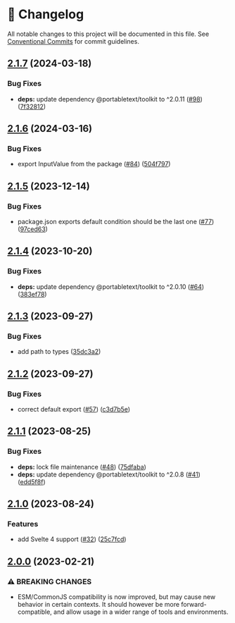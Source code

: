 <!-- markdownlint-disable --><!-- textlint-disable -->

# 📓 Changelog

All notable changes to this project will be documented in this file. See
[Conventional Commits](https://conventionalcommits.org) for commit guidelines.

## [2.1.7](https://github.com/portabletext/svelte-portabletext/compare/v2.1.6...v2.1.7) (2024-03-18)

### Bug Fixes

- **deps:** update dependency @portabletext/toolkit to ^2.0.11 ([#98](https://github.com/portabletext/svelte-portabletext/issues/98)) ([7f32812](https://github.com/portabletext/svelte-portabletext/commit/7f328128538fd7cf109c6763aa87c5de46b1243a))

## [2.1.6](https://github.com/portabletext/svelte-portabletext/compare/v2.1.5...v2.1.6) (2024-03-16)

### Bug Fixes

- export InputValue from the package ([#84](https://github.com/portabletext/svelte-portabletext/issues/84)) ([504f797](https://github.com/portabletext/svelte-portabletext/commit/504f797295c1c15c3048da79e18eea213394aead))

## [2.1.5](https://github.com/portabletext/svelte-portabletext/compare/v2.1.4...v2.1.5) (2023-12-14)

### Bug Fixes

- package.json exports default condition should be the last one ([#77](https://github.com/portabletext/svelte-portabletext/issues/77)) ([97ced63](https://github.com/portabletext/svelte-portabletext/commit/97ced6339db7d44bc46742dda2e521a13717b4ba))

## [2.1.4](https://github.com/portabletext/svelte-portabletext/compare/v2.1.3...v2.1.4) (2023-10-20)

### Bug Fixes

- **deps:** update dependency @portabletext/toolkit to ^2.0.10 ([#64](https://github.com/portabletext/svelte-portabletext/issues/64)) ([383ef78](https://github.com/portabletext/svelte-portabletext/commit/383ef78173165f86ecd150299742ade94206d42c))

## [2.1.3](https://github.com/portabletext/svelte-portabletext/compare/v2.1.2...v2.1.3) (2023-09-27)

### Bug Fixes

- add path to types ([35dc3a2](https://github.com/portabletext/svelte-portabletext/commit/35dc3a26e2f73abcf82d72f1e7b04cc59575ff35))

## [2.1.2](https://github.com/portabletext/svelte-portabletext/compare/v2.1.1...v2.1.2) (2023-09-27)

### Bug Fixes

- correct default export ([#57](https://github.com/portabletext/svelte-portabletext/issues/57)) ([c3d7b5e](https://github.com/portabletext/svelte-portabletext/commit/c3d7b5eda53b38d7f6923f0fe7c1f4fbee5063d6))

## [2.1.1](https://github.com/portabletext/svelte-portabletext/compare/v2.1.0...v2.1.1) (2023-08-25)

### Bug Fixes

- **deps:** lock file maintenance ([#48](https://github.com/portabletext/svelte-portabletext/issues/48)) ([75dfaba](https://github.com/portabletext/svelte-portabletext/commit/75dfaba83102949e2e8b5c91e84f75aac17941c1))
- **deps:** update dependency @portabletext/toolkit to ^2.0.8 ([#41](https://github.com/portabletext/svelte-portabletext/issues/41)) ([edd5f8f](https://github.com/portabletext/svelte-portabletext/commit/edd5f8f8ca25e8977009b4e0c9e212b6f4e7c8b9))

## [2.1.0](https://github.com/portabletext/svelte-portabletext/compare/v2.0.0...v2.1.0) (2023-08-24)

### Features

- add Svelte 4 support ([#32](https://github.com/portabletext/svelte-portabletext/issues/32)) ([25c7fcd](https://github.com/portabletext/svelte-portabletext/commit/25c7fcd0e13156115506ec66d0a7a394b3805906))

## [2.0.0](https://github.com/portabletext/to-html/compare/v1.0.1...v2.0.0) (2023-02-21)

### ⚠ BREAKING CHANGES

- ESM/CommonJS compatibility is now improved, but may cause new behavior
  in certain contexts. It should however be more forward-compatible, and allow usage in
  a wider range of tools and environments.
